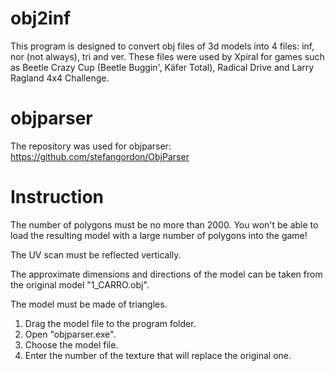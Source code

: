 # obj2inf
This program is designed to convert obj files of 3d models into 4 files: inf, nor (not always), tri and ver. These files were used by Xpiral for games such as Beetle Crazy Cup (Beetle Buggin', Käfer Total), Radiсal Drive and Larry Ragland 4x4 Challenge.

# objparser
The repository was used for objparser: https://github.com/stefangordon/ObjParser

# Instruction
The number of polygons must be no more than 2000. You won't be able to load the resulting model with a large number of polygons into the game!

The UV scan must be reflected vertically.

The approximate dimensions and directions of the model can be taken from the original model "1_CARRO.obj".

The model must be made of triangles.

1. Drag the model file to the program folder.
2. Open "objparser.exe".
3. Choose the model file.
4. Enter the number of the texture that will replace the original one.
